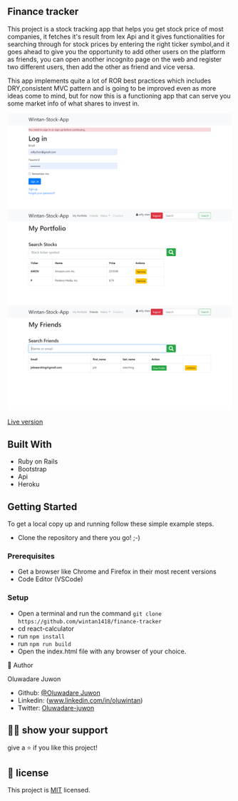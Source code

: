 ## Finance tracker
This project is a stock tracking app that helps you get stock price of most companies, it fetches it's result from Iex Api and it gives functionalities for searching through for stock prices by entering the right ticker symbol,and it goes ahead to give you the opportunity to add other users on the platform as friends, you can open another incognito page on the web and register two different users, then add the other as friend and vice versa.

This app implements quite a lot of ROR best practices which includes DRY,consistent MVC pattern and is going to be improved even as more ideas come to mind, but for now this is a functioning app that can serve you some market info of what shares to invest in.

![screenshot](./app/images/TRACKER-LOGIN.png)
![screenshot](./app/images/TRACKER-PORTFOLIO.png)
![screenshot](./app/images/TRACKER-FRIENDS.png)

[Live version](https://wizardly-mcnulty-36f1de.netlify.app/)

## Built With

- Ruby on Rails
- Bootstrap
- Api
- Heroku


## Getting Started

To get a local copy up and running follow these simple example steps.

- Clone the repository and there you go! ;-)

### Prerequisites

- Get a browser like Chrome and Firefox in their most recent versions
- Code Editor (VSCode)

### Setup

- Open a terminal and run the command `git clone https://github.com/wintan1418/finance-tracker`
- cd react-calculator
- run `npm install`
- run `npm run build`
- Open the index.html file with any browser of your choice.


👤 Author

Oluwadare Juwon

- Github: [@Oluwadare Juwon](https://github.com/wintan1418)
- Linkedin: (www.linkedin.com/in/oluwintan)
- Twitter: [Oluwadare-juwon](https://twitter.com/@oluwadarejuwon)


## 🙋‍♂ show your support

give a ⭐️ if you like this project!

## 📝 license



This project is [MIT](LICENSE) licensed.